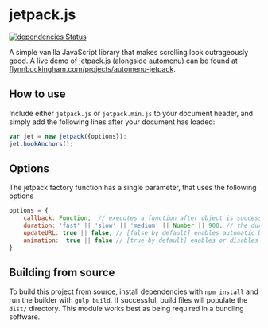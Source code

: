 
# jetpack.js
[![dependencies Status](https://david-dm.org/flynnham/jetpack.js/status.svg)](https://david-dm.org/flynnham/jetpack.js)

A simple vanilla JavaScript library that makes scrolling look outrageously good.
A live demo of jetpack.js (alongside [automenu](https://github.com/flynnham/automenu)) can be found at
[flynnbuckingham.com/projects/automenu-jetpack](http://flynnbuckingham.com/projects/automenu-jetpack).

## How to use
Include either `jetpack.js` or `jetpack.min.js` to your document header, and simply add the following lines
after your document has loaded:
```javascript
var jet = new jetpack({options});
jet.hookAnchors();
```

## Options
The jetpack factory function has a single parameter, that uses the following options
```javascript
options = {
    callback: Function,  // executes a function after object is successfully initialized. This does nothing by default.
    duration: 'fast' || 'slow' || 'medium' || Number || 900, // the duration of each page animation. This is 900ms by default.
    updateURL: true || false, // [false by default] enables automatic URL updating when page animation's are finished. Enabled by default.
    animation:  true || false // [true by default] enables or disables page animation.
}
```

## Building from source
To build this project from source, install dependencies with `npm install` and run the builder with `gulp build`.
If successful, build files will populate the `dist/` directory. This module works best as being required in a bundling
software.
